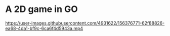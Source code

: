 # A 2D game in GO

https://user-images.githubusercontent.com/4931622/156376771-62f88826-ea68-4da1-bf9c-6ca6f4d5943a.mp4

